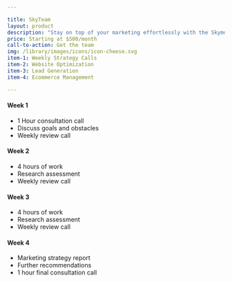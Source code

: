 ```yaml
---

title: SkyTeam
layout: product
description: "Stay on top of your marketing effortlessly with the Skymouse team. We handle all the nitty gritty things so you can focus on what you love."
price: Starting at $500/month
call-to-action: Get the team
img: /library/images/icons/icon-cheese.svg
item-1: Weekly Strategy Calls
item-2: Website Optimization
item-3: Lead Generation
item-4: Ecommerce Management

---
```


#### Week 1
- 1 Hour consultation call
- Discuss goals and obstacles
- Weekly review call

#### Week 2
- 4 hours of work
- Research assessment
- Weekly review call
			
#### Week 3
- 4 hours of work
- Research assessment
- Weekly review call

#### Week 4
- Marketing strategy report
- Further recommendations
- 1 hour final consultation call